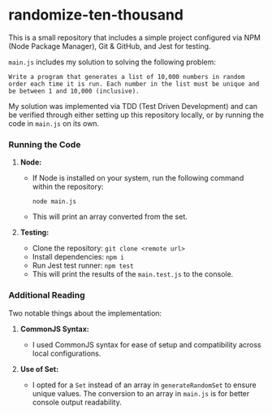 # randomize-ten-thousand

This is a small repository that includes a simple project configured via NPM (Node Package Manager), Git & GitHub, and Jest for testing.

`main.js` includes my solution to solving the following problem:

`Write a program that generates a list of 10,000 numbers in random order each time it is run. Each number in the list must be unique and be between 1 and 10,000 (inclusive).`

My solution was implemented via TDD (Test Driven Development) and can be verified through either setting up this repository locally, or by running the code in `main.js` on its own.

### Running the Code

1. **Node:**
   - If Node is installed on your system, run the following command within the repository:
     ```
     node main.js
     ```
   - This will print an array converted from the set.

2. **Testing:**
   - Clone the repository: `git clone <remote url>`
   - Install dependencies: `npm i`
   - Run Jest test runner: `npm test`
   - This will print the results of the `main.test.js` to the console.

### Additional Reading

Two notable things about the implementation:

1. **CommonJS Syntax:**
   - I used CommonJS syntax for ease of setup and compatibility across local configurations.

2. **Use of Set:**
   - I opted for a `Set` instead of an array in `generateRandomSet` to ensure unique values. The conversion to an array in `main.js` is for better console output readability.



